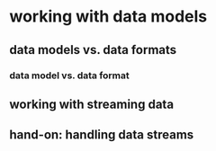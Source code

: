 # working with data models

## data models vs. data formats

### data model vs. data format

## working with streaming data

## hand-on: handling data streams